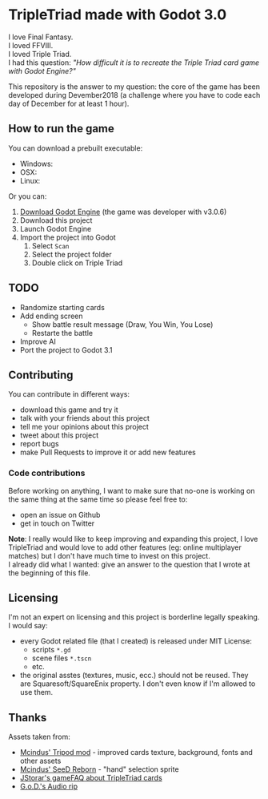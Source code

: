 # TripleTriad made with Godot 3.0

I love Final Fantasy.  
I loved FFVIII.  
I loved Triple Triad.  
I had this question: *"How difficult it is to recreate the Triple Triad card game with Godot Engine?"*

This repository is the answer to my question: the core of the game has been developed during Devember2018 (a challenge where
you have to code each day of December for at least 1 hour).

## How to run the game

You can download a prebuilt executable:

- Windows:
- OSX: 
- Linux: 

Or you can:

1. [Download Godot Engine](https://godotengine.org/download/) (the game was developer with v3.0.6)
2. Download this project
3. Launch Godot Engine
4. Import the project into Godot
   1. Select `Scan`
   2. Select the project folder
   3. Double click on Triple Triad

## TODO

- Randomize starting cards
- Add ending screen
  - Show battle result message (Draw, You Win, You Lose)
  - Restarte the battle
- Improve AI
- Port the project to Godot 3.1

## Contributing

You can contribute in different ways:

- download this game and try it
- talk with your friends about this project
- tell me your opinions about this project
- tweet about this project
- report bugs
- make Pull Requests to improve it or add new features

### Code contributions

Before working on anything, I want to make sure that no-one is working
on the same thing at the same time so please feel free to:

- open an issue on Github
- get in touch on Twitter 

**Note**: I really would like to keep improving and expanding this
project, I love TripleTriad and would love to add other features (eg: online multiplayer matches)
but I don't have much time to invest on this project.  
I already did what I wanted: give an answer to the question that I wrote at the beginning of this 
file. 

## Licensing

I'm not an expert on licensing and this project is borderline legally speaking. I would say:

- every Godot related file (that I created) is released under MIT License:
  - scripts `*.gd`
  - scene files `*.tscn`
  - etc.
- the original asstes (textures, music, ecc.) should not be reused. They are Squaresoft/SquareEnix property. I don't even know if I'm allowed to use them.

## Thanks

Assets taken from: 

- [Mcindus' Tripod mod](http://forums.qhimm.com/index.php?topic=15301.0) - improved cards texture, background, fonts and other assets
- [Mcindus' SeeD Reborn](http://forums.qhimm.com/index.php?topic=15320.0) - "hand" selection sprite
- [JStorar's gameFAQ about TripleTriad cards](https://gamefaqs.gamespot.com/pc/197342-final-fantasy-viii/faqs/4906)
- [G.o.D.'s Audio rip](http://spritedatabase.net/file/17746/Sounds)
